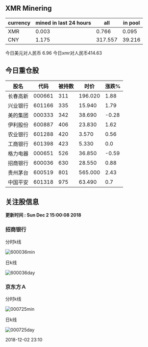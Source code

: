 ## XMR Minering

|currency|mined in last 24 hours|all|in pool|
|---|---|---|---|
|XMR|0.003|0.766|0.095|
|CNY|1.175|317.557|39.216|

今日美元对人民币 6.96	今日xmr对人民币414.63


## 今日重仓股 

|股名|代码|被持数|时价|涨跌%|
|---|---|---|---|---|
|长春高新|000661|311|196.020|1.88|
|兴业银行|601166|335|15.940|1.79|
|美的集团|000333|342|38.690|-0.28|
|伊利股份|600887|406|23.830|1.62|
|农业银行|601288|420|3.570|0.56|
|工商银行|601398|423|5.330|0.0|
|格力电器|000651|526|36.850|-0.59|
|招商银行|600036|630|28.550|0.88|
|贵州茅台|600519|801|565.000|2.43|
|中国平安|601318|975|63.490|0.7|

## 关注股信息
**更新时间 : Sun Dec  2 15:00:08 2018**
### 招商银行 
分时k线

![600036min](http://image.sinajs.cn/newchart/min/n/sh600036.gif)

日k线

![600036day](http://image.sinajs.cn/newchart/daily/n/sh600036.gif)

### 京东方Ａ 
分时k线

![000725min](http://image.sinajs.cn/newchart/min/n/sz000725.gif)

日k线

![000725day](http://image.sinajs.cn/newchart/daily/n/sz000725.gif)

2018-12-02 23:10